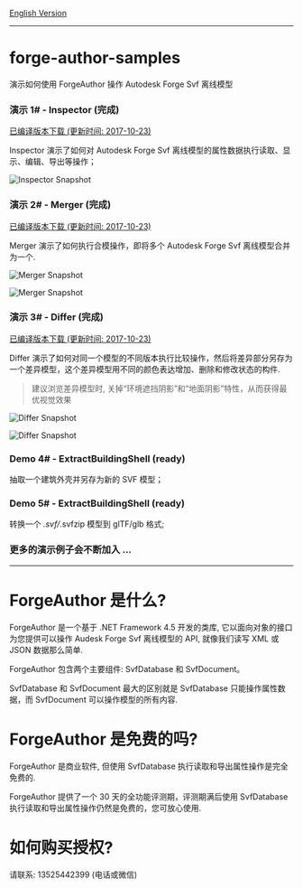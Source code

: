 
[English Version](README.md)

----

# forge-author-samples
演示如何使用 ForgeAuthor 操作 Autodesk Forge Svf 离线模型

### 演示 1# - Inspector (完成)

[已编译版本下载 (更新时间: 2017-10-23)](https://pan.baidu.com/s/1gfxS5gB)

Inspector 演示了如何对 Autodesk Forge Svf 离线模型的属性数据执行读取、显示、编辑、导出等操作；

![Inspector Snapshot](docs/images/inspector1.png) 


### 演示 2# - Merger (完成)

[已编译版本下载 (更新时间: 2017-10-23)](https://pan.baidu.com/s/1cMzotw)

Merger 演示了如何执行合模操作，即将多个 Autodesk Forge Svf 离线模型合并为一个.

![Merger Snapshot](docs/images/merger1.png) 

![Merger Snapshot](docs/images/merger2.png) 

### 演示 3# - Differ (完成)

[已编译版本下载 (更新时间: 2017-10-23)](https://pan.baidu.com/s/1kVehCd5)

Differ 演示了如何对同一个模型的不同版本执行比较操作，然后将差异部分另存为一个差异模型，这个差异模型用不同的颜色表达增加、删除和修改状态的构件.

>建议浏览差异模型时, 关掉“环境遮挡阴影”和“地面阴影”特性，从而获得最优视觉效果

![Differ Snapshot](docs/images/differ1.png) 

![Differ Snapshot](docs/images/differ2.png) 

### Demo 4# - ExtractBuildingShell (ready)

抽取一个建筑外壳并另存为新的 SVF 模型；

### Demo 5# - ExtractBuildingShell (ready)

转换一个 *.svf/*.svfzip 模型到 glTF/glb 格式;


### 更多的演示例子会不断加入 ...

----

# ForgeAuthor 是什么?

ForgeAuthor 是一个基于 .NET Framework 4.5 开发的类库, 它以面向对象的接口为您提供可以操作 Audesk Forge Svf 离线模型的 API, 就像我们读写 XML 或 JSON 数据那么简单.

ForgeAuthor 包含两个主要组件: SvfDatabase 和 SvfDocument。

SvfDatabase 和 SvfDocument 最大的区别就是 SvfDatabase 只能操作属性数据，而 SvfDocument 可以操作模型的所有内容.

# ForgeAuthor 是免费的吗?
ForgeAuthor 是商业软件, 但使用 SvfDatabase 执行读取和导出属性操作是完全免费的.

ForgeAuthor 提供了一个 30 天的全功能评测期，评测期满后使用 SvfDatabase 执行读取和导出属性操作仍然是免费的，您可放心使用.

# 如何购买授权?

请联系: 13525442399 (电话或微信)